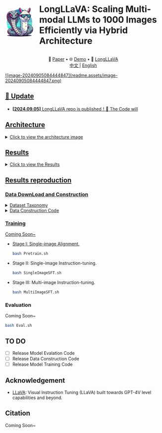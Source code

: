 <div style="display: flex; align-items: center;">
    <img src="./assets/logo.png" alt="logo" style="width: 100px; height: auto; margin-right: 10px;">
    <h1>LongLLaVA: Scaling Multi-modal LLMs to 1000 Images Efficiently via Hybrid Architecture</h1>
</div>

<p align="center">
   📃 <a href="" target="_blank">Paper</a> • 🌐 <a href="" target="_blank">Demo</a> • 🤗 <a href="https://huggingface.co/FreedomIntelligence/LongLLaVA" target="_blank">LongLLaVA</a> 
   <br>  <a href=""> 中文 </a> | <a href=""> English
</p>
![image-20240905084444847](readme.assets/image-20240905084444847.png) 

## 🌈 Update

* **[2024.09.05]** LongLLaVA repo is published！🎉 The Code will

## Architecture

<details>
  <summary>Click to view the architecture image</summary>

  ![Architecture Image](./assets/image-20240905085400057.png)

</details>


## Results

<details>
  <summary>Click to view the Results</summary>
  ![Main Results](./assets/image-20240905085742438.png) 
  ![Diagnostic Results](./assets/image-20240905085845606.png)
  ![Video-NIAH](./assets/image-20240905090001712.png)
</details>



## Results reproduction

### Data DownLoad and Construction

<details>
  <summary>Dataset Taxonomy</summary>
  ![Dataset](readme.assets/image-20240905090236330.png) 
</details>

<details>
  <summary>Data Construction Code</summary>
  Coming Soon~
</details>

### Training

Coming Soon~

- Stage I: Single-image Alignment.
  ```bash
  bash Pretrain.sh
  ```
- Stage II: Single-image Instruction-tuning.
  ```bash
  bash SingleImageSFT.sh
  ```
- Stage III: Multi-image Instruction-tuning. 
  ```bash
  bash MultiImageSFT.sh
  ```

### Evaluation

Coming Soon~

```bash
bash Eval.sh
```

## TO DO

- [ ] Release Model Evalation Code
- [ ] Release Data Construction Code
- [ ] Release Model Training Code

## Acknowledgement

- [LLaVA](https://github.com/haotian-liu/LLaVA): Visual Instruction Tuning (LLaVA) built towards GPT-4V level capabilities and beyond.

## Citation

Coming Soon~


```



```
